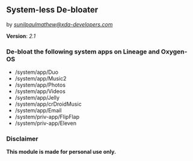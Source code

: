 ## System-less De-bloater

by <i>sunilpaulmathew@xda-developers.com</i>

<b>Version</b>: <i>2.1</i>

### De-bloat the following system apps on Lineage and Oxygen-OS
* /system/app/Duo
* /system/app/Music2
* /system/app/Photos
* /system/app/Videos
* /system/app/Jelly
* /system/app/crDroidMusic
* /system/app/Email
* /system/priv-app/FlipFlap
* /system/priv-app/Eleven

### Disclaimer

<b>This module is made for personal use only.</b>
